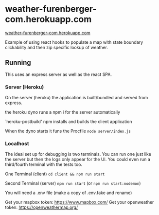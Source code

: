 # weather-furenberger-com.herokuapp.com
[weather-furenberger-com.herokuapp.com](https://weather-furenberger-com.herokuapp.com)

Example of using react hooks to populate a map with state boundary clickability and then zip specific lookup of weather.

## Running

This uses an express server as well as the react SPA.

### Server (Heroku)
On the server (heroku) the application is built/bundled and served from express.

the heroku dyno runs a npm i for the server automatically

`heroku-postbuild' npm installs and builds the client application

When the dyno starts it funs the Procfile `node server/index.js`

### Localhost

The ideal set up for debugging is two terminals.  You can run one just like the server but then the logs only appear for the UI.  You could even run a third/fourth terminal with the tests too.

One Terminal (client)
`cd client && npm run start`

Second Terminal (server)
`npm run start` (or `npm run start:nodemon`)


You will need a .env file (make a copy of .env.fake and rename)

Get your mapbox token: https://www.mapbox.com/
Get your openweather token: https://openweathermap.org/
